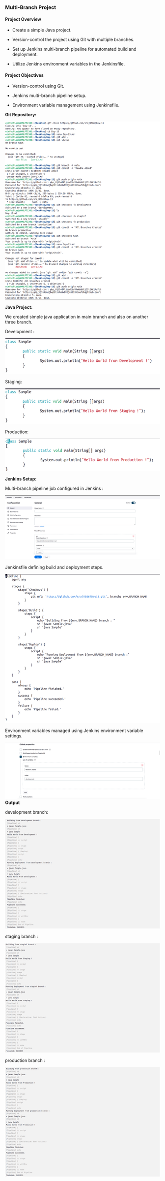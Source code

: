 ### **Multi-Branch Project**

#### **Project Overview**

-   Create a simple Java project.

-   Version-control the project using Git with multiple branches.

-   Set up Jenkins multi-branch pipeline for automated build and
    deployment.

-   Utilize Jenkins environment variables in the Jenkinsfile.

#### **Project Objectives**

-   Version-control using Git.

-   Jenkins multi-branch pipeline setup.

-   Environment variable management using Jenkinsfile.


**Git Repository:**

![](.//media/image1.png)

**Java Project:**

We created simple java application in main branch and also on another
three branch.

Development :

![](.//media/image2.png)

Staging:

![](.//media/image3.png)

Production:

![](.//media/image4.png)

**Jenkins Setup:**

Multi-branch pipeline job configured in Jenkins :

![](.//media/image5.png)

Jenkinsfile defining build and deployment steps.

![](.//media/image6.png)

Environment variables managed using Jenkins environment variable
settings.

![](.//media/image7.png)**Output**

development branch:

![](.//media/image8.png)

staging branch :

![](.//media/image9.png)

production branch :

![](.//media/image10.png)
